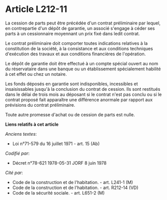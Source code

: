 # Article L212-11

La cession de parts peut être précédée d'un contrat préliminaire par lequel, en contrepartie d'un dépôt de garantie, un
associé s'engage à céder ses parts à un cessionnaire moyennant un prix fixé dans ledit contrat.

Le contrat préliminaire doit comporter toutes indications relatives à la constitution de la société, à la consistance et aux
conditions techniques d'exécution des travaux et aux conditions financières de l'opération.

Le dépôt de garantie doit être effectué à un compte spécial ouvert au nom du réservataire dans une banque ou un établissement
spécialement habilité à cet effet ou chez un notaire.

Les fonds déposés en garantie sont indisponibles, incessibles et insaisissables jusqu'à la conclusion du contrat de cession.
Ils sont restitués dans le délai de trois mois au déposant si le contrat n'est pas conclu ou si le contrat proposé fait
apparaître une différence anormale par rapport aux prévisions du contrat préliminaire.

Toute autre promesse d'achat ou de cession de parts est nulle.

**Liens relatifs à cet article**

_Anciens textes_:

  - Loi n°71-579 du 16 juillet 1971 - art. 15 (Ab)

_Codifié par_:

  - Décret n°78-621 1978-05-31 JORF 8 juin 1978

_Cité par_:

  - Code de la construction et de l'habitation. - art. L241-1 (M)
  - Code de la construction et de l'habitation. - art. R212-14 (VD)
  - Code de la sécurité sociale. - art. L651-2 (M)
